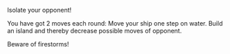 Isolate your opponent!

You have got 2 moves each round:
Move your ship one step on water.
Build an island and thereby decrease possible moves of opponent. 

Beware of firestorms!